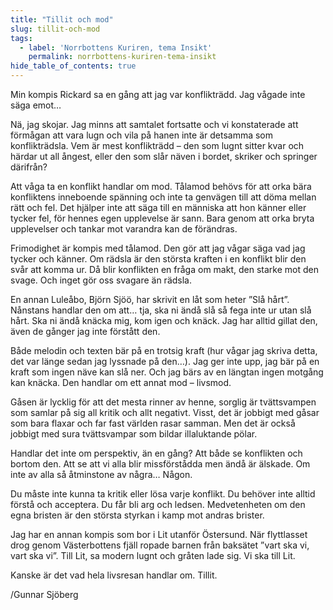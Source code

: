 ```yaml
---
title: "Tillit och mod"
slug: tillit-och-mod
tags:
  - label: 'Norrbottens Kuriren, tema Insikt'
    permalink: norrbottens-kuriren-tema-insikt
hide_table_of_contents: true
---
```

Min kompis Rickard sa en gång att jag var konflikträdd. Jag vågade inte säga emot…

<!--truncate-->

Nä, jag skojar. Jag minns att samtalet fortsatte och vi konstaterade att förmågan att vara lugn och vila på hanen inte är detsamma som konflikträdsla. Vem är mest konflikträdd – den som lugnt sitter kvar och härdar ut all ångest, eller den som slår näven i bordet, skriker och springer därifrån?

Att våga ta en konflikt handlar om mod. Tålamod behövs för att orka bära konfliktens inneboende spänning och inte ta genvägen till att döma mellan rätt och fel. Det hjälper inte att säga till en människa att hon känner eller tycker fel, för hennes egen upplevelse är sann. Bara genom att orka bryta upplevelser och tankar mot varandra kan de förändras.

Frimodighet är kompis med tålamod. Den gör att jag vågar säga vad jag tycker och känner. Om rädsla är den största kraften i en konflikt blir den svår att komma ur. Då blir konflikten en fråga om makt, den starke mot den svage. Och inget gör oss svagare än rädsla.

En annan Luleåbo, Björn Sjöö, har skrivit en låt som heter ”Slå hårt”. Nånstans handlar den om att… tja, ska ni ändå slå så fega inte ur utan slå hårt. Ska ni ändå knäcka mig, kom igen och knäck. Jag har alltid gillat den, även de gånger jag inte förstått den.

Både melodin och texten bär på en trotsig kraft (hur vågar jag skriva detta, det var länge sedan jag lyssnade på den…). Jag ger inte upp, jag bär på en kraft som ingen näve kan slå ner. Och jag bärs av en längtan ingen motgång kan knäcka. Den handlar om ett annat mod – livsmod.

Gåsen är lycklig för att det mesta rinner av henne, sorglig är tvättsvampen som samlar på sig all kritik och allt negativt. Visst, det är jobbigt med gåsar som bara flaxar och far fast världen rasar samman. Men det är också jobbigt med sura tvättsvampar som bildar illaluktande pölar.

Handlar det inte om perspektiv, än en gång? Att både se konflikten och bortom den. Att se att vi alla blir missförstådda men ändå är älskade. Om inte av alla så åtminstone av några… Någon.

Du måste inte kunna ta kritik eller lösa varje konflikt. Du behöver inte alltid förstå och acceptera. Du får bli arg och ledsen. Medvetenheten om den egna bristen är den största styrkan i kamp mot andras brister. 

Jag har en annan kompis som bor i Lit utanför Östersund. När flyttlasset drog genom Västerbottens fjäll ropade barnen från baksätet ”vart ska vi, vart ska vi”. Till Lit, sa modern lugnt och gråten lade sig. Vi ska till Lit.

Kanske är det vad hela livsresan handlar om. Tillit.

/Gunnar Sjöberg
